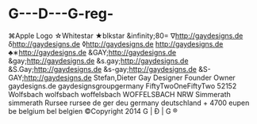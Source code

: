 G---D---G-reg-
==============
&#8984;Apple Logo
&#9734;Whitestar
&#9733;blkstar
&infinity;80=
&nabla;http://gaydesigns.de
&delta;http://gaydesigns.de
&loz;http://gaydesigns.de
&shy;http://gaydesigns.de
&clubs;&lowast;http://gaydesigns.de
&GAY;http://gaydesigns.de
&gay;http://gaydesigns.de
&s.gay;http://gaydesigns.de
&S.Gay;http://gaydesigns.de
&s-gay;http://gaydesigns.de
&S-GAY;http://gaydesigns.de
Stefan,Dieter Gay
Designer
Founder
Owner
gaydesigns.de
gaydesignsgroupgermany
FiftyTwoOneFiftyTwo
52152
Wolfsbach
wolfsbach
woffelsbach
WOFFELSBACH
NRW
Simmerath
simmerath
Rursee
rursee
de
ger
deu
germany
deutschland
+
4700
eupen
be
belgium
bel
belgien
&copy;Copyright 2014 G | &ETH; | G &reg; 
